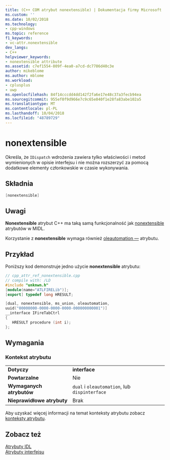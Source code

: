 ```yaml
---
title: (C++ COM atrybut nonextensible) | Dokumentacja firmy Microsoft
ms.custom: ''
ms.date: 10/02/2018
ms.technology:
- cpp-windows
ms.topic: reference
f1_keywords:
- vc-attr.nonextensible
dev_langs:
- C++
helpviewer_keywords:
- nonextensible attribute
ms.assetid: c7ef1554-809f-4ea0-a7cd-dc7786d40c3e
author: mikeblome
ms.author: mblome
ms.workload:
- cplusplus
- uwp
ms.openlocfilehash: 84f14cccdd4dd142f2fa6e17e48c37a3fecb94ea
ms.sourcegitcommit: 955ef0f9d966e7c9c65e040f1e28fa83abe102a5
ms.translationtype: MT
ms.contentlocale: pl-PL
ms.lasthandoff: 10/04/2018
ms.locfileid: "48789729"
---
```

# <a name="nonextensible"></a>nonextensible

Określa, że `IDispatch` wdrożenia zawiera tylko właściwości i metod wymienionych w opisie interfejsu i nie można rozszerzyć za pomocą dodatkowe elementy członkowskie w czasie wykonywania.

## <a name="syntax"></a>Składnia

```cpp
[nonextensible]
```

## <a name="remarks"></a>Uwagi

**Nonextensible** atrybut C++ ma taką samą funkcjonalność jak [nonextensible](/windows/desktop/Midl/nonextensible) atrybutów w MIDL.

Korzystanie z **nonextensible** wymaga również [oleautomation —](oleautomation.md) atrybutu.

## <a name="example"></a>Przykład

Poniższy kod demonstruje jedno użycie **nonextensible** atrybutu:

```cpp
// cpp_attr_ref_nonextensible.cpp
// compile with: /LD
#include "unknwn.h"
[module(name="ATLFIRELib")];
[export] typedef long HRESULT;

[dual, nonextensible, ms_union, oleautomation,
uuid("00000000-0000-0000-0000-000000000001")]
__interface IFireTabCtrl
{
   HRESULT procedure (int i);
};
```

## <a name="requirements"></a>Wymagania

### <a name="attribute-context"></a>Kontekst atrybutu

|||
|-|-|
|**Dotyczy**|**interface**|
|**Powtarzalne**|Nie|
|**Wymaganych atrybutów**|`dual` i `oleautomation`, lub `dispinterface`|
|**Nieprawidłowe atrybuty**|Brak|

Aby uzyskać więcej informacji na temat konteksty atrybutu zobacz [konteksty atrybutu](cpp-attributes-com-net.md#contexts).

## <a name="see-also"></a>Zobacz też

[Atrybuty IDL](idl-attributes.md)<br/>
[Atrybuty interfejsu](interface-attributes.md)  